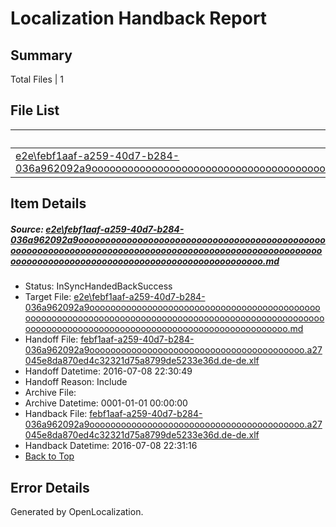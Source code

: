 # <a name='report-top'></a> Localization Handback Report

## Summary
 Total Files | 1

## File List
 Source File | Status | Details 
 ----------- | ------ | ------- 
 [e2e\febf1aaf-a259-40d7-b284-036a962092a9ooooooooooooooooooooooooooooooooooooooooooooooooooooooooooooooooooooooooooooooooooooooooooooooooooooooooooooooooooooooooooooooooooooooooooooooooooooooo.md](https://github.com/OpenLocalizationTestOrg/oltest/blob/4504afcf204f3070cc5c91bbf7b5cb8677df6044/e2e/febf1aaf-a259-40d7-b284-036a962092a9ooooooooooooooooooooooooooooooooooooooooooooooooooooooooooooooooooooooooooooooooooooooooooooooooooooooooooooooooooooooooooooooooooooooooooooooooooooooo.md) | InSyncHandedBackSuccess | [Details](#f78e017793b58e940bb046539df77ddd4d7ccbe92)

## Item Details
##### <a name='f78e017793b58e940bb046539df77ddd4d7ccbe92'></a> Source: [e2e\febf1aaf-a259-40d7-b284-036a962092a9ooooooooooooooooooooooooooooooooooooooooooooooooooooooooooooooooooooooooooooooooooooooooooooooooooooooooooooooooooooooooooooooooooooooooooooooooooooooo.md](https://github.com/OpenLocalizationTestOrg/oltest/blob/4504afcf204f3070cc5c91bbf7b5cb8677df6044/e2e/febf1aaf-a259-40d7-b284-036a962092a9ooooooooooooooooooooooooooooooooooooooooooooooooooooooooooooooooooooooooooooooooooooooooooooooooooooooooooooooooooooooooooooooooooooooooooooooooooooooo.md)
* Status: InSyncHandedBackSuccess
* Target File: [e2e\febf1aaf-a259-40d7-b284-036a962092a9ooooooooooooooooooooooooooooooooooooooooooooooooooooooooooooooooooooooooooooooooooooooooooooooooooooooooooooooooooooooooooooooooooooooooooooooooooooooo.md](https://github.com/OpenLocalizationTestOrg/oltest-dede-fly/blob/5f15ba8867e3496f9362226821df0ef088fb9045/e2e/febf1aaf-a259-40d7-b284-036a962092a9ooooooooooooooooooooooooooooooooooooooooooooooooooooooooooooooooooooooooooooooooooooooooooooooooooooooooooooooooooooooooooooooooooooooooooooooooooooooo.md)
* Handoff File: [febf1aaf-a259-40d7-b284-036a962092a9ooooooooooooooooooooooooooooooooooooooooo.a27045e8da870ed4c32321d75a8799de5233e36d.de-de.xlf](https://github.com/OpenLocalizationTestOrg/olhandoff-e2e/blob/997a5a989d02fecb89ef77775396aea9a71f0087/ol-handoff/OpenLocalizationTestOrg/oltest-dede-fly/ci/ht/febf1aaf-a259-40d7-b284-036a962092a9ooooooooooooooooooooooooooooooooooooooooo.a27045e8da870ed4c32321d75a8799de5233e36d.de-de.xlf)
* Handoff Datetime: 2016-07-08 22:30:49
* Handoff Reason: Include
* Archive File: 
* Archive Datetime: 0001-01-01 00:00:00
* Handback File: [febf1aaf-a259-40d7-b284-036a962092a9ooooooooooooooooooooooooooooooooooooooooo.a27045e8da870ed4c32321d75a8799de5233e36d.de-de.xlf](https://github.com/OpenLocalizationTestOrg/olhandback-e2e/blob/31e978e10ed6003ea24d22289ac742c8253ba2a2/ol-handback/OpenLocalizationTestOrg/oltest-dede-fly/ci/ht/febf1aaf-a259-40d7-b284-036a962092a9ooooooooooooooooooooooooooooooooooooooooo.a27045e8da870ed4c32321d75a8799de5233e36d.de-de.xlf)
* Handback Datetime: 2016-07-08 22:31:16
* [Back to Top](#report-top)


## Error Details

Generated by OpenLocalization.
